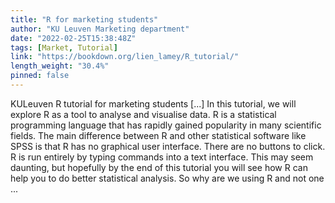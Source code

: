 ```yaml
---
title: "R for marketing students"
author: "KU Leuven Marketing department"
date: "2022-02-25T15:38:48Z"
tags: [Market, Tutorial]
link: "https://bookdown.org/lien_lamey/R_tutorial/"
length_weight: "30.4%"
pinned: false
---
```


KULeuven R tutorial for marketing students [...] In this tutorial, we will explore R as a tool to analyse and visualise data. R is a statistical programming language that has rapidly gained popularity in many scientific fields. The main difference between R and other statistical software like SPSS is that R has no graphical user interface. There are no buttons to click. R is run entirely by typing commands into a text interface. This may seem daunting, but hopefully by the end of this tutorial you will see how R can help you to do better statistical analysis. So why are we using R and not one  ...

